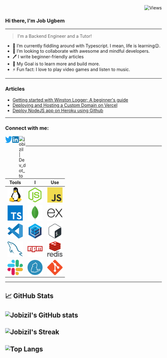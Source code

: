 
<div align="right"><img src="https://komarev.com/ghpvc/?username=jobizil&label=Views&color=blue&style=flat" alt="Views" /></div>


### Hi there, I'm Job Ugbem

---

> I'm a Backend Engineer and a Tutor!

- 🌱 I’m currently fiddling around with Typescript. I mean, life is learning😉.
- 👯 I’m looking to collaborate with awesome and mindful developers.
- 🖊️ I write beginner-friendly articles
- 🥅 My Goal is to learn more and build more.
- ⚡ Fun fact: I love to play video games and listen to music.

---

### Articles

- [Getting started with Winston Logger; A beginner's guide](https://dev.to/jobizil/getting-started-with-winston-logger-a-beginner-s-guide-7j3)
- [Deploying and Hosting a Custom Domain on Vercel](https://jobizil.hashnode.dev/hosting-custom-domain-on-vercel)
- [Deploy NodeJS app on Heroku using Github](https://jobizil.hashnode.dev/deploy-nodejs-app-on-heroku-using-github)


---

### Connect with me:

[<img align="left" alt="jobizil | Twitter" width="22px" src="https://github.com/devicons/devicon/blob/master/icons/twitter/twitter-original.svg" target= "_blank" />][twitter]
[<img align="left" alt="jobizil | LinkedIn" width="22px" src="https://github.com/devicons/devicon/blob/master/icons/linkedin/linkedin-original.svg"  target= "_blank"/>][linkedin]
[<img align="left" alt="jobizil | Dev_dot_to" width="22px" src="https://cdn.jsdelivr.net/npm/simple-icons@v3/icons/dev-dot-to.svg"  target= "_blank"/>][devto]


<br>


---


| Tools        | I           | Use  |
| :-------------:|:-------------:| :-----:|
|<img src="https://github.com/devicons/devicon/blob/master/icons/linux/linux-original.svg" alt="Linux" width="50" height="50"/>|<img src="https://github.com/devicons/devicon/blob/master/icons/nodejs/nodejs-original.svg" alt="NodeJS" width="50" height="50"/>|<img src="https://github.com/devicons/devicon/blob/master/icons/javascript/javascript-original.svg" alt="JavaScript" width="50" height="50"/>|
|<img src="https://github.com/devicons/devicon/blob/master/icons/typescript/typescript-original.svg" alt="Typescript" width="50" height="50"/>|<img src="https://github.com/devicons/devicon/blob/master/icons/mongodb/mongodb-original.svg" alt="MongoDB" width="50" height="50"/>|<img src="https://github.com/devicons/devicon/blob/master/icons/express/express-original.svg" alt="Express" width="50" height="50"/>|
|<img src="https://github.com/devicons/devicon/blob/master/icons/vscode/vscode-original.svg" alt="VS Code" width="50" height="50"/>|<img src="https://github.com/devicons/devicon/blob/master/icons/sequelize/sequelize-original.svg" alt="Sequelize" width="50" height="50"/>|<img src="https://github.com/devicons/devicon/blob/master/icons/bash/bash-original.svg" alt="Bash" width="50" height="50"/>|
|<img src="https://github.com/devicons/devicon/blob/master/icons/mysql/mysql-original.svg" alt="MySQL" width="50" height="50"/>|<img src="https://github.com/devicons/devicon/blob/master/icons/npm/npm-original-wordmark.svg" alt="NPM" width="50" height="50"/>|<img src="https://github.com/devicons/devicon/blob/master/icons/redis/redis-original-wordmark.svg" alt="Redis" width="50" height="50"/>|
|<img src="https://github.com/devicons/devicon/blob/master/icons/slack/slack-original.svg" alt="Slack" width="50" height="50"/>|<img src="https://github.com/devicons/devicon/blob/master/icons/yarn/yarn-original.svg" alt="Yarn" width="50" height="50"/>|<img src="https://github.com/devicons/devicon/blob/master/icons/git/git-original.svg" alt="Git" width="50" height="50"/>|<img src="https://github.com/devicons/devicon/blob/master/icons/github/github-original.svg" alt="Github" width="50" height="50"/>|


---

## &#x1f4c8; GitHub Stats

## ![Jobizil's GitHub stats](https://github-readme-stats.vercel.app/api?username=jobizil&theme=dracula)

## ![Jobizil's Streak ](https://github-readme-streak-stats.herokuapp.com/?user=jobizil&theme=dracula)

## ![Top Langs](https://github-readme-stats.vercel.app/api/top-langs/?username=jobizil&hide=java,html,css&theme=radical)

[jobizil]: https://ugbemjob.xyz
[twitter]: https://twitter.com/jobizil
[linkedin]: https://www.linkedin.com/in/job-ugbem
[devto]: https://dev.to/jobizil
[hashnode]: https://hashnode.com/@Jobizil

<!--
[<img align="left" alt="jobizil | Twitter" width="22px" src="https://github.com/devicons/devicon/blob/master/icons/twitter/twitter-original.svg" target= "_blank" />][twitter] -->

<!-- <p align="left"> <a href="https://github.com/jobizil"><img src="https://github-profile-trophy.vercel.app/?username=jobizil&theme=onedark" alt="jobizil" /></a> </p>
 -->



